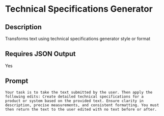 # Technical Specifications Generator

## Description

Transforms text using technical specifications generator style or format

## Requires JSON Output

Yes

## Prompt

```
Your task is to take the text submitted by the user. Then apply the following edits: Create detailed technical specifications for a product or system based on the provided text. Ensure clarity in description, precise measurements, and consistent formatting. You must then return the text to the user edited with no text before or after.
```
